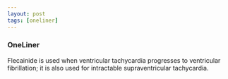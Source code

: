 ```yaml
---
layout: post
tags: [oneliner]
---
```



### OneLiner

Flecainide is used when ventricular tachycardia progresses to ventricular fibrillation; it is also used for intractable supraventricular tachycardia.
